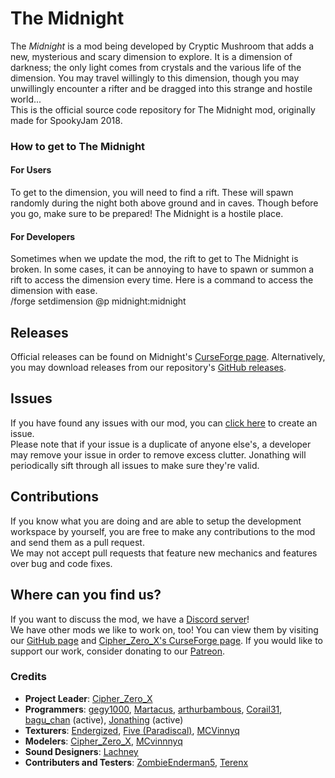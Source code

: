 # The Midnight  
The *Midnight* is a mod being developed by Cryptic Mushroom that adds a new, mysterious and scary dimension to explore. It is a dimension of darkness; the only light comes from crystals and the various life of the dimension. You may travel willingly to this dimension, though you may unwillingly encounter a rifter and be dragged into this strange and hostile world...  
This is the official source code repository for The Midnight mod, originally made for SpookyJam 2018.

### How to get to The Midnight

#### For Users
To get to the dimension, you will need to find a rift. These will spawn randomly during the night both above ground and in caves. Though before you go, make sure to be prepared! The Midnight is a hostile place.

#### For Developers
Sometimes when we update the mod, the rift to get to The Midnight is broken. In some cases, it can be annoying to have to spawn or summon a rift to access the dimension every time. Here is a command to access the dimension with ease.  
/forge setdimension @p midnight:midnight

## Releases  
Official releases can be found on Midnight's [CurseForge page](https://minecraft.curseforge.com/projects/the-midnight). Alternatively, you may download releases from our repository's [GitHub releases](https://github.com/Cryptic-Mushroom/The-Midnight/releases).

## Issues  
If you have found any issues with our mod, you can [click here](https://github.com/Cryptic-Mushroom/The-Midnight/issues/new) to create an issue.  
Please note that if your issue is a duplicate of anyone else's, a developer may remove your issue in order to remove excess clutter. Jonathing will periodically sift through all issues to make sure they're valid.

## Contributions  
If you know what you are doing and are able to setup the development workspace by yourself, you are free to make any contributions to the mod and send them as a pull request.  
We may not accept pull requests that feature new mechanics and features over bug and code fixes.

## Where can you find us?
If you want to discuss the mod, we have a [Discord server](https://discord.gg/Rdc86yA)!  
We have other mods we like to work on, too! You can view them by visiting our [GitHub page](https://github.com/Cryptic-Mushroom) and [Cipher_Zero_X's CurseForge page](https://www.curseforge.com/members/cipher_zero_x/projects).
If you would like to support our work, consider donating to our [Patreon](https://www.patreon.com/crypticmushroom).

### Credits  
- **Project Leader**: [Cipher_Zero_X](https://github.com/cipherzerox)
- **Programmers**: [gegy1000](https://github.com/gegy1000), [Martacus](https://github.com/Martacus), [arthurbambous](https://github.com/arthurbambou), [Corail31](https://github.com/Corail31), [bagu_chan](https://github.com/pentantan) (active), [Jonathing](https://gitlab.com/Jonathing) (active)
- **Texturers**: [Endergized](https://github.com/Endergy), [Five (Paradiscal)](https://github.com/fivelol), [MCVinnyq](https://github.com/MCVinnyq)
- **Modelers**: [Cipher_Zero_X](https://github.com/cipherzerox), [MCvinnnyq](https://github.com/MCVinnyq)
- **Sound Designers**: [Lachney](https://xjon.me)
- **Contributers and Testers**: [ZombieEnderman5](https://github.com/ZombieEnderman5), [Terenx](https://github.com/Terenx)